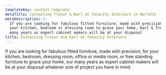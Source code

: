 ```yaml
---
templateKey: contact-template
metaTitle: Contacting Trevor & Karl at Tenacity Interiors in Norfolk
metaDescription: >-
  If you are looking for fabulous fitted furniture, made with precision, for
  your kitchen, bedroom or dressing room to grace your home, Karl & Trevor's
  many years as expert cabinet makers will be at your disposal
title: Contacting Trevor and Karl at Tenacity Interiors
---
```

If you are looking for fabulous fitted furniture, made with precision, for your kitchen, bedroom, dressing room, office or media room, or free standing furniture to grace your home, our many years as expert cabinet makers will be at your disposal whatever size of project you have in mind.
